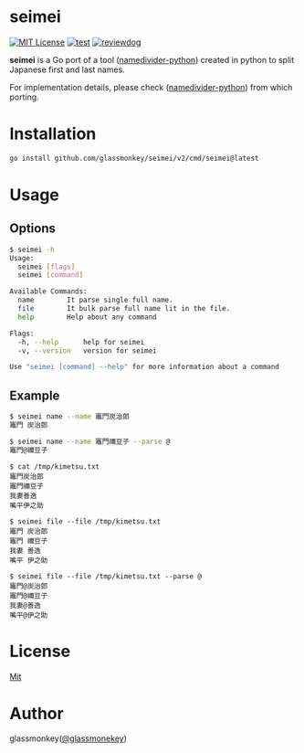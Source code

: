 # seimei

[![MIT License](http://img.shields.io/badge/license-MIT-blue.svg?style=flat-square)](LICENSE)
[![test](https://github.com/glassmonkey/seimei/workflows/test/badge.svg)](https://github.com/glassmonkey/seimei/actions?query=workflow%3Atest)
[![reviewdog](https://github.com/glassmonkey/seimei/workflows/reviewdog/badge.svg)](https://github.com/glassmonkey/seimei/actions?query=workflow%3Areviewdog)

**seimei** is a Go port of a tool ([namedivider-python](https://github.com/rskmoi/namedivider-python)) created in python to split Japanese first and last names.  

For implementation details, please check ([namedivider-python](https://github.com/rskmoi/namedivider-python)) from which porting.


# Installation

```bash
go install github.com/glassmonkey/seimei/v2/cmd/seimei@latest
```

# Usage

## Options

```bash
$ seimei -h
Usage:
  seimei [flags]
  seimei [command]

Available Commands:
  name        It parse single full name.
  file        It bulk parse full name lit in the file.
  help        Help about any command

Flags:
  -h, --help      help for seimei
  -v, --version   version for seimei

Use "seimei [command] --help" for more information about a command

```

## Example

```bash
$ seimei name --name 竈門炭治郎
竈門 炭治郎

$ seimei name --name 竈門禰豆子 --parse @
竈門@禰豆子
```

```
$ cat /tmp/kimetsu.txt
竈門炭治郎
竈門禰豆子
我妻善逸
嘴平伊之助

$ seimei file --file /tmp/kimetsu.txt
竈門 炭治郎
竈門 禰豆子
我妻 善逸
嘴平 伊之助

$ seimei file --file /tmp/kimetsu.txt --parse @
竈門@炭治郎
竈門@禰豆子
我妻@善逸
嘴平@伊之助
```

# License
[Mit](LICENSE)

# Author
glassmonkey([@glassmonekey](https://twitter.com/glassmonekey))

